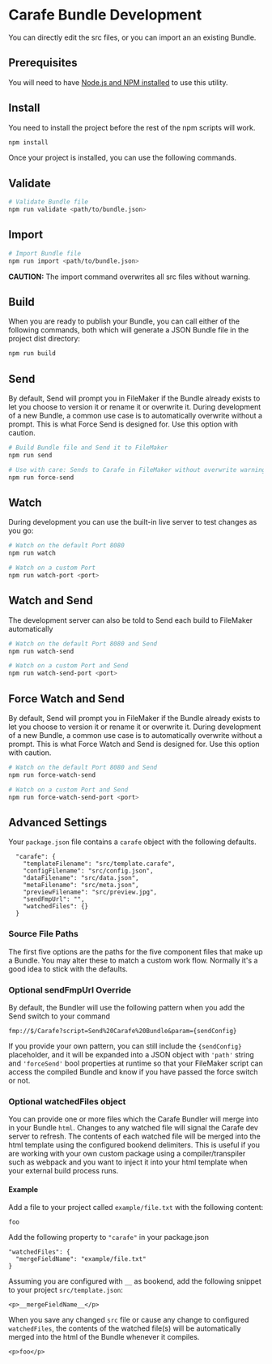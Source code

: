 # Carafe Bundle Development

You can directly edit the src files, or you can import an an existing Bundle.

## Prerequisites

You will need to have [Node.js and NPM installed](https://nodejs.org/en/download/) to use this utility.

## Install

You need to install the project before the rest of the npm scripts will work.

```bash
npm install
```

Once your project is installed, you can use the following commands.

## Validate
```bash
# Validate Bundle file
npm run validate <path/to/bundle.json>
```

## Import
```bash
# Import Bundle file
npm run import <path/to/bundle.json>
```

**CAUTION:** The import command overwrites all src files without warning.

## Build
When you are ready to publish your Bundle, you can call either of the following commands, both which will generate a JSON Bundle file in the project dist directory:

```bash
npm run build
```

## Send
By default, Send will prompt you in FileMaker if the Bundle already exists to let you choose to version it or rename it or overwrite it. During development of a new Bundle, a common use case is to automatically overwrite without a prompt. This is what Force Send is designed for. Use this option with caution.

```bash
# Build Bundle file and Send it to FileMaker
npm run send

# Use with care: Sends to Carafe in FileMaker without overwrite warnings
npm run force-send
```

## Watch
During development you can use the built-in live server to test changes as you go:

```bash
# Watch on the default Port 8080
npm run watch
```

```bash
# Watch on a custom Port
npm run watch-port <port>
```

## Watch and Send
The development server can also be told to Send each build to FileMaker automatically

```bash
# Watch on the default Port 8080 and Send
npm run watch-send
```

```bash
# Watch on a custom Port and Send
npm run watch-send-port <port>
```


## Force Watch and Send
By default, Send will prompt you in FileMaker if the Bundle already exists to let you choose to version it or rename it or overwrite it. During development of a new Bundle, a common use case is to automatically overwrite without a prompt. This is what Force Watch and Send is designed for. Use this option with caution.

```bash
# Watch on the default Port 8080 and Send
npm run force-watch-send
```

```bash
# Watch on a custom Port and Send
npm run force-watch-send-port <port>
```

## Advanced Settings
Your `package.json` file contains a `carafe` object with the following defaults.

```
  "carafe": {
    "templateFilename": "src/template.carafe",
    "configFilename": "src/config.json",
    "dataFilename": "src/data.json",
    "metaFilename": "src/meta.json",
    "previewFilename": "src/preview.jpg",
    "sendFmpUrl": "",
    "watchedFiles": {}
  }
```

### Source File Paths
The first five options are the paths for the five component files that make up a Bundle. You may alter these to match a custom work flow. Normally it's a good idea to stick with the defaults.

### Optional sendFmpUrl Override
By default, the Bundler will use the following pattern when you add the Send switch to your command

```fmp://$/Carafe?script=Send%20Carafe%20Bundle&param={sendConfig}```

If you provide your own pattern, you can still include the `{sendConfig}` placeholder, and it will be expanded into a JSON object with `'path'` string and `'forceSend'` bool properties at runtime so that your FileMaker script can access the compiled Bundle and know if you have passed the force switch or not.

### Optional watchedFiles object
You can provide one or more files which the Carafe Bundler will merge into in your Bundle `html`. Changes to any watched file will signal the Carafe dev server to refresh. The contents of each watched file will be merged into the html template using the configured bookend delimiters. This is useful if you are working with your own custom package using a compiler/transpiler such as webpack and you want to inject it into your html template when your external build process runs.

#### Example

Add a file to your project called `example/file.txt` with the following content:

```
foo
```

Add the following property to `"carafe"` in your package.json

```
"watchedFiles": {
  "mergeFieldName": "example/file.txt"
}
```

Assuming you are configured with `__` as bookend, add the following snippet to your project `src/template.json`:

```
<p>__mergeFieldName__</p>
```

When you save any changed `src` file or cause any change to configured `watchedFiles`, the contents of the watched file(s) will be automatically merged into the html of the Bundle whenever it compiles.

```
<p>foo</p>
```
